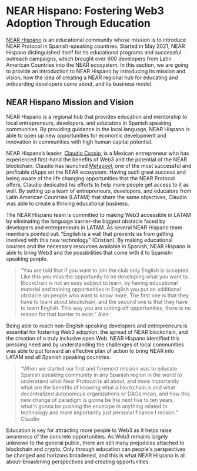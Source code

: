 # NEAR Hispano: Fostering Web3 Adoption Through Education

[NEAR Hispano](https://nearhispano.org/) is an educational community whose mission is to introduce NEAR Protocol in Spanish-speaking countries. Started in May 2021, NEAR Hispano distinguished itself for its educational programs and successful outreach campaigns, which brought over 600 developers from Latin American Countries into the NEAR ecosystem. In this section, we are going to provide an introduction to NEAR Hispano by introducing its mission and vision, how the idea of creating a NEAR regional hub for educating and onboarding developers came about, and its business model.

## NEAR Hispano Mission and Vision

NEAR Hispano is a regional hub that provides education and mentorship to local entrepreneurs,  developers, and educators in Spanish speaking communities. By providing guidance in the local language, NEAR Hispano is able to open up new opportunities for economic development and innovation in communities with high human capital potential.

NEAR Hispano’s leader, [Claudio Cossio](https://medium.com/@ows-team/humans-of-the-open-web-sandbox-claudio-cossio-the-rise-of-a-pionear-guild-leader-67c7b314cc18), is a Mexican entrepreneur who has experienced first-hand the benefits of Web3 and the potential of the NEAR blockchain. Claudio has launched [Metapool](https://metapool.app/), one of the most successful and profitable dApps on the NEAR ecosystem. Having such great success and being aware of the life changing opportunities that the NEAR Protocol offers, Claudio dedicated his efforts to help more people get access to it as well. By setting up a team of entrepreneurs, developers, and educators from Latin American Countries (LATAM) that share the same objectives, Claudio was able to create a thriving educational business.

The NEAR Hispano team is  committed to making Web3 accessible in LATAM by eliminating the language barrier–the biggest obstacle faced by developers and entrepreneurs in LATAM. As several NEAR Hispano team members pointed out: “English is a wall that prevents us from getting involved with this new technology” (Cristian). By making educational courses and the necessary resources available in Spanish, NEAR Hispano is able to bring Web3 and the possibilities that come with it to Spanish-speaking people.

> “You are told that if you want to join the club only  English is accepted. Like this you miss the opportunity to be developing what you want to. Blockchain is not an easy subject to learn, by having educational material and training opportunities in English you put an additional obstacle on people who want to know more. The first one is that they have to learn about blockchain, and the second one is that they have to learn English. This way  you are cutting off opportunities, there is no reason for that barrier to exist.”
> Alan

Being able to reach non-English speaking developers and entrepreneurs is essential for fostering
Web3 adoption, the spread of NEAR blockchain, and the creation of a truly inclusive open Web. NEAR Hispano identified this pressing need and by understanding the challenges of local communities was able to put forward an effective plan of action to bring NEAR into LATAM and all Spanish speaking countries.

> “When we started our first and foremost mission was to educate Spanish speaking community in any Spanish region in the world to understand what Near Protocol is all about, and more importantly what are the benefits of knowing what a blockchain is and what decentralized autonomous organizations or DAOs mean, and how this new change of paradigm is gonna be the next five to ten years, what's gonna be pushing the envelope in anything related to technology and more importantly just personal finance I reckon.”
> Claudio

Education is key for attracting more people to Web3 as it helps raise awareness of the concrete opportunities. As Web3 remains largely unknown to the general public, there are still many prejudices attached to blockchain and crypto. Only through education can people's perspectives be changed and horizons broadened, and  this is what NEAR Hispano is all about–broadening perspectives and creating opportunities.

